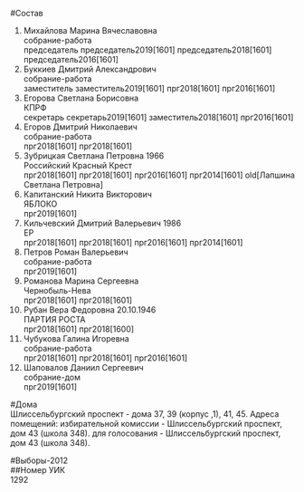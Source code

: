 #Состав  
1. Михайлова Марина Вячеславовна  
    собрание-работа  
    председатель председатель2019[1601] председатель2018[1601] председатель2016[1601]  
2. Буккиев Дмитрий Александрович  
    собрание-работа  
    заместитель заместитель2019[1601] прг2018[1601] прг2016[1601]  
3. Егорова Светлана Борисовна  
    КПРФ  
    секретарь секретарь2019[1601] заместитель2018[1601] прг2016[1601]  
4. Егоров Дмитрий Николаевич  
    собрание-работа  
    прг2018[1601] прг2018[1601]  
5. Зубрицкая Светлана Петровна 1966  
    Российский Красный Крест  
    прг2018[1601] прг2018[1601] прг2016[1601] прг2014[1601] old[Лапшина Светлана Петровна]  
6. Капитанский Никита Викторович  
    ЯБЛОКО  
    прг2019[1601]  
7. Кильчевский Дмитрий Валерьевич 1986  
    ЕР  
    прг2018[1601] прг2018[1601] прг2016[1601] прг2014[1601]  
8. Петров Роман Валерьевич  
    собрание-работа  
    прг2019[1601]  
9. Романова Марина Сергеевна  
    Чернобыль-Нева  
    прг2018[1601] прг2018[1601]  
10. Рубан Вера Федоровна 20.10.1946  
    ПАРТИЯ РОСТА  
    прг2018[1601] прг2018[1600]  
11. Чубукова Галина Игоревна  
    собрание-работа  
    прг2018[1601] прг2018[1601] прг2016[1601]  
12. Шаповалов Даниил Сергеевич  
    собрание-дом  
    прг2019[1601]  

#Дома  
Шлиссельбургский проспект - дома 37, 39 (корпус ,1), 41, 45. Адреса помещений: избирательной комиссии - Шлиссельбургский проспект, дом 43 (школа 348). для голосования - Шлиссельбургский проспект, дом 43 (школа 348).  
  
#Выборы-2012  
##Номер УИК  
1292  
